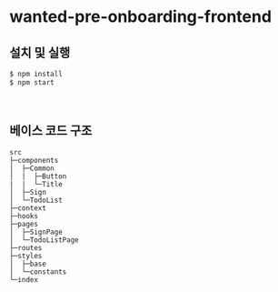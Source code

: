 # wanted-pre-onboarding-frontend

## 설치 및 실행

```js
$ npm install
$ npm start
```

<br>

## 베이스 코드 구조

```
src
├─components
│  ├─Common
│  |  ├─Button
|  |  └─Title
│  ├─Sign
│  └─TodoList
├─context
├─hooks
├─pages
│  ├─SignPage
│  └─TodoListPage
├─routes
├─styles
│  ├─base
│  └─constants
└─index
```

<br>
